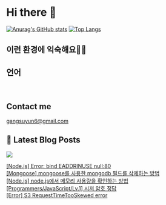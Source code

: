 # Hi there 👋

[![Anurag's GitHub stats](https://github-readme-stats.vercel.app/api?username=rkdden)](https://github.com/anuraghazra/github-readme-stats)
[![Top Langs](https://github-readme-stats.vercel.app/api/top-langs/?username=rkdden&layout=compact&hide=r,jupyter%20notebook,c%23&exclude_repo=roharui.github.io)](https://github.com/anuraghazra/github-readme-stats)

## 이런 환경에 익숙해요✍🏼

## 언어

<p>
  <img alt="" src= "https://img.shields.io/badge/JavaScript-F7DF1E?style=flat-square&logo=JavaScript&logoColor=white"/> 
  <img alt="" src= "https://img.shields.io/badge/TypeScript-black?logo=typescript&logoColor=blue"/>
</p>

## Contact me

gangsuyun6@gmail.com

## 📕 Latest Blog Posts
<p>
    <a href="https://systorage.tistory.com/"><img src="https://img.shields.io/badge/Blog-FF5722?style=flat-square&logo=Blogger&logoColor=white"/></a><br>
</p>

<a href=https://systorage.tistory.com/entry/Nodejs-Error-bind-EADDRINUSE-null80>[Node.js] Error: bind EADDRINUSE null:80</a></br><a href=https://systorage.tistory.com/entry/Mongoose-mongoose%EB%A5%BC-%EC%82%AC%EC%9A%A9%ED%95%9C-mongodb-%ED%95%84%EB%93%9C%EB%A5%BC-%EC%82%AD%EC%A0%9C%ED%95%98%EB%8A%94-%EB%B0%A9%EB%B2%95>[Mongoose] mongoose를 사용한 mongodb 필드를 삭제하는 방법</a></br><a href=https://systorage.tistory.com/entry/Nodejs-nodejs%EC%97%90%EC%84%9C-%EB%A9%94%EB%AA%A8%EB%A6%AC-%EC%82%AC%EC%9A%A9%EB%9F%89%EC%9D%84-%ED%99%95%EC%9D%B8%ED%95%98%EB%8A%94-%EB%B0%A9%EB%B2%95>[Node.js] node.js에서 메모리 사용량을 확인하는 방법</a></br><a href=https://systorage.tistory.com/entry/ProgrammersJavaScriptLv1-%EC%8B%9C%EC%A0%80-%EC%95%94%ED%98%B8-%EC%A0%95%EB%8B%B5>[Programmers/JavaScript/Lv.1] 시저 암호 정답</a></br><a href=https://systorage.tistory.com/entry/Error-S3-RequestTimeTooSkewed-error>[Error] S3 RequestTimeTooSkewed error</a></br>